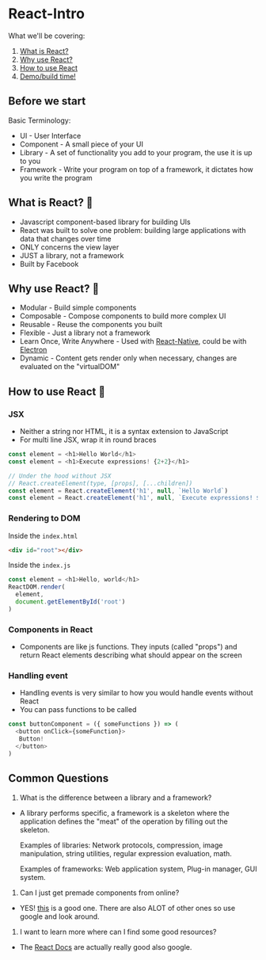 # React-Intro

What we'll be covering:

1. [What is React?](#what-is-react-)
1. [Why use React?](#why-use-react-)
1. [How to use React](#how-to-use-react-)
1. [Demo/build time!](#demo)

## Before we start
Basic Terminology:
- UI - User Interface
- Component - A small piece of your UI
- Library - A set of functionality you add to your program, the use it is up to you
- Framework - Write your program on top of a framework, it dictates how you write the program

## What is React? 🤔
- Javascript component-based library for building UIs
- React was built to solve one problem: building large applications with data that changes over time
- ONLY concerns the view layer
- JUST a library, not a framework
- Built by Facebook

## Why use React? 🤷
- Modular - Build simple components
- Composable - Compose components to build more complex UI
- Reusable - Reuse the components you built
- Flexible - Just a library not a framework
- Learn Once, Write Anywhere - Used with [React-Native](https://github.com/facebook/react-native), could be with [Electron](https://github.com/electron/electron)
- Dynamic - Content gets render only when necessary, changes are evaluated on the "virtualDOM"

## How to use React 📘

### JSX
- Neither a string nor HTML, it is a syntax extension to JavaScript
- For multi line JSX, wrap it in round braces

```js
const element = <h1>Hello World</h1>
const element = <h1>Execute expressions! {2+2}</h1>

// Under the hood without JSX
// React.createElement(type, [props], [...children])
const element = React.createElement('h1', null, `Hello World`)
const element = React.createElement('h1', null, `Execute expressions! ${2+2}`)
```

### Rendering to DOM
Inside the `index.html`
```html
<div id="root"></div>
```

Inside the `index.js`
```js
const element = <h1>Hello, world</h1>
ReactDOM.render(
  element,
  document.getElementById('root')
)
```

### Components in React
- Components are like js functions. They inputs (called "props") and return React elements describing what should appear on the screen

### Handling event
- Handling events is very similar to how you would handle events without React
- You can pass functions to be called

```js
const buttonComponent = ({ someFunctions }) => (
  <button onClick={someFunction}>
   Button!
  </button>
)
```

## Common Questions
1. What is the difference between a library and a framework?

  - A library performs specific, a framework is a skeleton where the application defines the "meat" of the operation by filling out the skeleton.

    Examples of libraries: Network protocols, compression, image manipulation, string utilities, regular expression evaluation, math.

    Examples of frameworks: Web application system, Plug-in manager, GUI system.

1. Can I just get premade components from online?

  - YES! [this](http://react-component.github.io/badgeboard/) is a good one. There are also ALOT of other ones so use google and look around.

1. I want to learn more where can I find some good resources?

  - The [React Docs](https://facebook.github.io/react/tutorial/tutorial.html) are actually really good also google.

